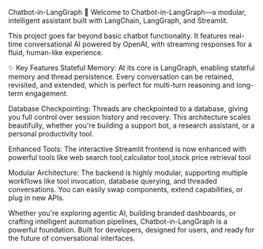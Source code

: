 Chatbot-in-LangGraph 💬
Welcome to Chatbot-in-LangGraph—a modular, intelligent assistant built with LangChain, LangGraph, and Streamlit.

This project goes far beyond basic chatbot functionality. It features real-time conversational AI powered by OpenAI, with streaming responses for a fluid, human-like experience.

✨ Key Features
Stateful Memory: At its core is LangGraph, enabling stateful memory and thread persistence. Every conversation can be retained, revisited, and extended, which is perfect for multi-turn reasoning and long-term engagement.

Database Checkpointing: Threads are checkpointed to a database, giving you full control over session history and recovery. This architecture scales beautifully, whether you're building a support bot, a research assistant, or a personal productivity tool.

Enhanced Tools: The interactive Streamlit frontend is now enhanced with powerful tools like web search tool,calculator tool,stock price retrieval tool 

Modular Architecture: The backend is highly modular, supporting multiple workflows like tool invocation, database querying, and threaded conversations. You can easily swap components, extend capabilities, or plug in new APIs.

Whether you're exploring agentic AI, building branded dashboards, or crafting intelligent automation pipelines, Chatbot-in-LangGraph is a powerful foundation. Built for developers, designed for users, and ready for the future of conversational interfaces.
